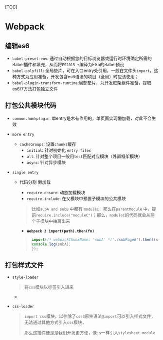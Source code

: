 [TOC]

# Webpack 

## 编辑es6

- `babel-preset-env`: 通过自动根据您的目标浏览器或运行时环境确定所需的Babel插件和填充，从而将`ES2015 +`编译为ES5的Babel预设
- `babel-polyfill`: 全局垫片，可在入口entry处引用，一般在文件头`import`，这种方式为应用准备，开发包含es6语法的项目（全局）时应该使用；
- `babel-plugin-transform-runtime`:局部垫片，为开发框架组件准备，提取es6/7方法打包独立文件


## 打包公共模块代码

- `commonchunkplugin`:  单entry是木有作用的，单页面实现懒加载，对此不会生效

- `more entry`

  - `cacheGroups`: 设置`chunks`缓存
    - `initial`: 针对初始化 `entry files`
    - `all`: 针对整个项目一般用`test`匹配对应模块（外置框架模块）
    - `async`: 针对异步模块

- `single entry`

  - 代码分割 懒加载 

    - `require.ensure`: 动态加载模块
    - `require.include`: 在父模块中预置子模块的公共模块

    > 比如`subA and subB` 中都有 `moduleC`，那么在`parentModule` 中，提前`require.include("moduleC")`；那么，`moduleC`的代码就会从两个子模块中抽离出来

    - **`Webpack 3 import(path).then(fn)`**

    > ```js
    > import(/* webpackChunkName: 'subA' */'./subPageA').then((subA) => {
    > console.log(subA);
    > });
    > ```

## 打包样式文件

- `style-loader`

  > 将`css`模块以标签引入进来

  - ​

- `css-loader`

  > `import css`模块，以往除了`css3`原生语法`@import`可以引入样式文件，无法通过其他方式引入`css`模块，
  >
  > 那么这插件便是是我们开发更方便，像`js`一样引入`stylesheet module`